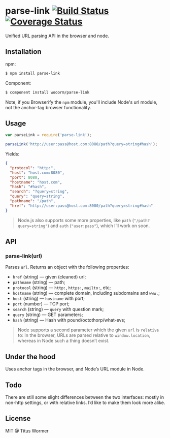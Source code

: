 # parse-link [![Build Status](https://img.shields.io/travis/wooorm/parse-link.svg?style=flat)](https://travis-ci.org/wooorm/parse-link) [![Coverage Status](https://img.shields.io/coveralls/wooorm/parse-link.svg?style=flat)](https://coveralls.io/r/wooorm/parse-link?branch=master)

Unified URL parsing API in the browser and node.

## Installation

npm:
```sh
$ npm install parse-link
```

Component:
```sh
$ component install wooorm/parse-link
```

Note, if you Browserify the `npm` module, you'll include Node's url module, not the anchor-tag browser functionality.

## Usage

```js
var parseLink = require('parse-link');

parseLink('http://user:pass@host.com:8080/path?query=string#hash');
```

Yields:

```json
{
  "protocol": "http:",
  "host": "host.com:8080",
  "port": 8080,
  "hostname": "host.com",
  "hash": "#hash",
  "search": "?query=string",
  "query": "query=string",
  "pathname": "/path",
  "href": "http://user:pass@host.com:8080/path?query=string#hash"
}
```

> Node.js also supports some more properties, like `path` (`"/path?query=string"`) and `auth` (`"user:pass"`), which I’ll work on soon.

## API

### parse-link(url)

Parses `url`. Returns an object with the following properties:

- `href` (string) — given (cleaned) url;
- `pathname` (string) — path;
- `protocol` (string) — `http:`, `https:`, `mailto:`, etc;
- `hostname` (string) — complete domain, including subdomains and `www.`;
- `host` (string) — `hostname` with port;
- `port` (number) — TCP port;
- `search` (string) — `query` with question mark;
- `query` (string) — GET parameters;
- `hash` (string) — Hash with pound/octothorp/what-evs;

> Node supports a second parameter which the given `url` is `relative` to: In the browser, URLs are parsed relative to `window.location`, whereas in Node such a thing doesn’t exist.

## Under the hood

Uses anchor tags in the browser, and Node’s URL module in Node.

## Todo

There are still some slight differences between the two interfaces: mostly in non-http settings, or with relative links. I’d like to make them look more alike.

## License

MIT @ Titus Wormer
